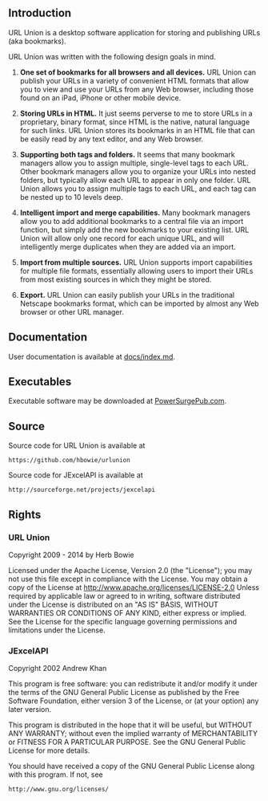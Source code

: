 Introduction
------------

URL Union is a desktop software application for storing and publishing URLs (aka bookmarks).

URL Union was written with the following design goals in mind.

1. **One set of bookmarks for all browsers and all devices.**  URL Union can publish your URLs in a variety of convenient HTML formats that allow you to view and use your URLs from any Web browser, including those found on an iPad, iPhone or other mobile device.

2. **Storing URLs in HTML.** It just seems perverse to me to store URLs in a proprietary, binary format, since HTML is the native, natural language for such links. URL Union stores its bookmarks in an HTML file that can be easily read by any text editor, and any Web browser. 

3. **Supporting both tags and folders.** It seems that many bookmark managers allow you to assign multiple, single-level tags to each URL. Other bookmark managers allow you to organize your URLs into nested folders, but typically allow each URL to appear in only one folder. URL Union allows you to assign multiple tags to each URL, and each tag can be nested up to 10 levels deep. 

4. **Intelligent import and merge capabilities.** Many bookmark managers allow you to add additional bookmarks to a central file via an import function, but simply add the new bookmarks to your existing list. URL Union will allow only one record for each unique URL, and will intelligently merge duplicates when they are added via an import. 

5. **Import from multiple sources.** URL Union supports import capabilities for multiple file formats, essentially allowing users to import their URLs from most existing sources in which they might be stored. 

6. **Export.** URL Union can easily publish your URLs in the traditional Netscape bookmarks format, which can be imported by almost any Web browser or other URL manager.


Documentation
-------------

User documentation is available at [docs/index.md](docs/index.md).

Executables
-----------

Executable software may be downloaded at [PowerSurgePub.com](http://www.powersurgepub.com).

Source
------

Source code for URL Union is available at

	https://github.com/hbowie/urlunion
	

Source code for JExcelAPI is available at

	http://sourceforge.net/projects/jexcelapi

Rights
------

### URL Union

Copyright 2009 - 2014 by Herb Bowie

Licensed under the Apache License, Version 2.0 (the "License"); you may not use this file except in compliance with the License. You may obtain a copy of the License at http://www.apache.org/licenses/LICENSE-2.0 Unless required by applicable law or agreed to in writing, software distributed under the License is distributed on an "AS IS" BASIS, WITHOUT WARRANTIES OR CONDITIONS OF ANY KIND, either express or implied. See the License for the specific language governing permissions and limitations under the License.


### JExcelAPI

Copyright 2002 Andrew Khan

This program is free software: you can redistribute it and/or modify
it under the terms of the GNU General Public License as published by
the Free Software Foundation, either version 3 of the License, or
(at your option) any later version.

This program is distributed in the hope that it will be useful,
but WITHOUT ANY WARRANTY; without even the implied warranty of
MERCHANTABILITY or FITNESS FOR A PARTICULAR PURPOSE.  See the
GNU General Public License for more details.

You should have received a copy of the GNU General Public License
along with this program.  If not, see

	http://www.gnu.org/licenses/
